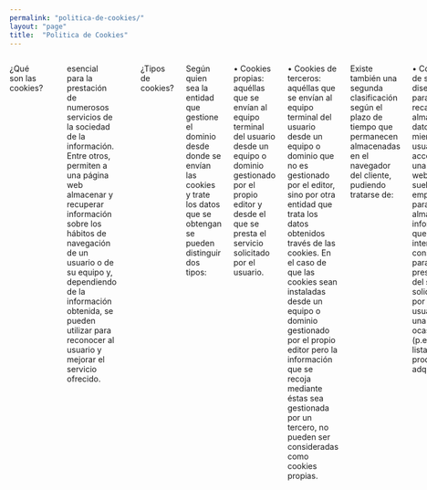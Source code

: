 ```yaml
---
permalink: "politica-de-cookies/"
layout: "page"
title:  "Politica de Cookies"
---
```


<main>
  <body>
    <div class="row intro">
      <div class="small-12 columns">
      <p class="lead">¿Qué son las cookies?</p>

      <p class="lead">Las cookies son archivos que se pueden descargar en su equipo a través de las páginas web. Son herramientas que tienen un papel
esencial para la prestación de numerosos servicios de la sociedad de la información. Entre otros, permiten a una página web
almacenar y recuperar información sobre los hábitos de navegación de un usuario o de su equipo y, dependiendo de la información
obtenida, se pueden utilizar para reconocer al usuario y mejorar el servicio ofrecido.</p>

 <p class="lead">¿Tipos de cookies?</p>

<p class="lead">Según quien sea la entidad que gestione el dominio desde donde se envían las cookies y trate los datos que se obtengan se pueden
distinguir dos tipos:</p>

<p class="lead">• Cookies propias: aquéllas que se envían al equipo terminal del usuario desde un equipo o dominio gestionado
por el propio editor y desde el que se presta el servicio solicitado por el usuario.</p>

<p class="lead">• Cookies de terceros: aquéllas que se envían al equipo terminal del usuario desde un equipo o dominio que no es
gestionado por el editor, sino por otra entidad que trata los datos obtenidos través de las cookies.
En el caso de que las cookies sean instaladas desde un equipo o dominio gestionado por el propio editor pero la información que se
recoja mediante éstas sea gestionada por un tercero, no pueden ser consideradas como cookies propias.</p>

<p class="lead">Existe también una segunda clasificación según el plazo de tiempo que permanecen almacenadas en el navegador del cliente,
pudiendo tratarse de:</p>

<p class="lead">• Cookies de sesión: diseñadas para recabar y almacenar datos mientras el usuario accede a una página web. Se
suelen emplear para almacenar información que solo interesa conservar para la prestación del servicio
solicitado por el usuario en una sola ocasión (p.e. una lista de productos adquiridos).</p>

<p class="lead">• Cookies persistentes: los datos siguen almacenados en el terminal y pueden ser accedidos y tratados durante un
periodo definido por el responsable de la cookie, y que puede ir de unos minutos a varios años.</p>

<p class="lead">Por último, existe otra clasificación con cinco tipos de cookies según la finalidad para la que se traten los datos obtenidos:</p>

<p class="lead">• Cookies técnicas: aquellas que permiten al usuario la navegación a través de una página web,
plataforma o aplicación y la utilización de las diferentes opciones o servicios que en ella existan como, por
ejemplo, controlar el tráfico y la comunicación de datos, identificar la sesión, acceder a partes de acceso
restringido, recordar los elementos que integran un pedido, realizar el proceso de compra de un pedido, realizar
la solicitud de inscripción o participación en un evento, utilizar elementos de seguridad durante la navegación,
almacenar contenidos para la difusión de vídeos o sonido o compartir contenidos a través de redes sociales.</p>

<p class="lead">• Cookies de personalización: permiten al usuario acceder al servicio con algunas características de carácter
general predefinidas en función de una serie de criterios en el terminal del usuario como por ejemplo serian el
idioma, el tipo de navegador a través del cual accede al servicio, la configuración regional desde donde accede al
servicio, etc.</p>

<p class="lead">• Cookies de análisis: permiten al responsable de las mismas, el seguimiento y análisis del comportamiento de los
usuarios de los sitios web a los que están vinculadas. La información recogida mediante este tipo de cookies se
utiliza en la medición de la actividad de los sitios web, aplicación o plataforma y para la elaboración de perfiles
de navegación de los usuarios de dichos sitios, aplicaciones y plataformas, con el fin de introducir mejoras en
función del análisis de los datos de uso que hacen los usuarios del servicio.</p>

<p class="lead">• Cookies publicitarias: permiten la gestión, de la forma más eficaz posible, de los espacios publicitarios.</p>

<p class="lead">• Cookies de publicidad comportamental: almacenan información del comportamiento de los usuarios obtenida a
través de la observación continuada de sus hábitos de navegación, lo que permite desarrollar un perfil específico
para mostrar publicidad en función del mismo.</p>

<p class="lead">• Cookies de redes sociales externas: se utilizan para que los visitantes puedan interactuar con el contenido de
diferentes plataformas sociales (facebook, youtube, twitter, linkedIn, etc..) y que se generen únicamente para
los usuarios de dichas redes sociales. Las condiciones de utilización de estas cookies y la información recopilada
se regula por la política de privacidad de la plataforma social correspondiente.</p>

<p class="lead">Desactivación y eliminación de cookies</p>

<p class="lead">Tienes la opción de permitir, bloquear o eliminar las cookies instaladas en tu equipo mediante la configuración de las opciones del
navegador instalado en su equipo. Al desactivar cookies, algunos de los servicios disponibles podrían dejar de estar operativos. La
forma de deshabilitar las cookies es diferente para cada navegador, pero normalmente puede hacerse desde el menú Herramientas
u Opciones. También puede consultarse el menú de Ayuda del navegador dónde puedes encontrar instrucciones. El usuario podrá
en cualquier momento elegir qué cookies quiere que funcionen en este sitio web.</p>

<p class="lead">Puedes permitir, bloquear o eliminar las cookies instaladas en su equipo mediante la configuración de las opciones del
navegador instalado en su ordenador:</p>

<p class="lead">• <a href="http://windows.microsoft.com/es-es/windows-vista/Block-or-allow-cookies">Microsoft Internet Explorer o Microsoft Edge</a></p>

<p class="lead">• <a href="http://support.mozilla.org/es/kb/impedir-que-los-sitios-web-guarden-sus-preferencia">Mozilla Firefox</a></p>

<p class="lead">• <a href="https://support.google.com/accounts/answer/61416?hl=es">Chrome</a></p>

<p class="lead">• <a href="http://safari.helpmax.net/es/privacidad-y-seguridad/como-gestionar-las-cookies/">Safari</a></p>

<p class="lead">• <a href="http://help.opera.com/Linux/10.60/es-ES/cookies.html">Opera</a></p>

<p class="lead">Además, también puede gestionar el almacén de cookies en su navegador a través de herramientas como las siguientes</p>

<p class="lead">• <a href="www.ghostery.com"/>Ghostery</a></p>

<p class="lead">Aceptación de la Política de cookies</p>

<p class="lead"><a href="http://www.lasaspiradoras.es/">Peluqueria Escandalo</a> asume que aceptas el uso de cookies. No obstante, muestra información sobre su Política de cookies en la parte
inferior o superior de cualquier página del portal con cada inicio de sesión con el objeto de que seas consciente.</p>

<p class="lead">Ante esta información es posible llevar a cabo las siguientes acciones:</p>

<p class="lead">• Aceptar cookies. No se volverá a visualizar este aviso al acceder a cualquier página del portal durante la
presente sesión.</p>

<p class="lead">• Cerrar. Se oculta el aviso en la presente página.</p>

<p class="lead">• Modificar su configuración. Podrá obtener más información sobre qué son las cookies, conocer la Política de
cookies de www.miweb.es y modificar la configuración de su navegador.</p>

</article>
      <p class="lead">
        Tienes un comentario, ganas de expresar tu opinión o experiencia? Envíanos un mensaje a info@lasaspiradoras.com
      </p>
      <p class="lead">
        Hasta pronto <a href="https://twitter.com/Las_aspiradoras">@Las_aspiradoras.com</a> 😊
      </p>
     </div>
